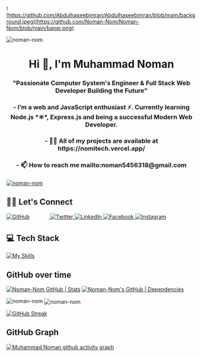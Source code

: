 ![https://github.com/Abdulhaseebimran/Abdulhaseebimran/blob/main/background.jpeg](https://github.com/Noman-Nom/Noman-Nom/blob/main/baner.png)

<p align="left"> <img src="https://komarev.com/ghpvc/?username=noman-nom&label=Profile%20views&color=0e75b6&style=flat" alt="noman-nom" /> </p>


<h4 align="center">
  
<h1 align="center">Hi 👋, I'm Muhammad Noman</h1>
<h3 align="center">"Passionate Computer System's Engineer &  Full Stack Web Developer Building the Future"</h3>
 
<h3 align="center">-   I’m a web and JavaScript enthusiast ⚡. Currently learning Node.js *⚛*, Express.js and being a successful Modern Web Developer. </h3>

<h3 align="center">-  👨‍💻 All of my projects are available at https://nomitech.vercel.app/  <h3/>

<h3 align="center">-  📫 How to reach me mailto:noman5456318@gmail.com  <h3/>


</h4> 
<p align="left"> <a href="https://github.com/ryo-ma/github-profile-trophy"><img src="https://github-profile-trophy.vercel.app/?username=noman-nom" alt="noman-nom" /></a> </p>


## 🤝🏻 Let's Connect
<div align="left">
<a href="https://github.com/Noman-Nom" target="_blank">
<img src="https://img.shields.io/badge/github-%2324292e.svg?&style=for-the-badge&logo=github&logoColor=white" alt="GitHub" style="margin-bottom: 5px; margin-right: 50px;" />
</a>
<a href="https://twitter.com/i/flow/login?redirect_after_login=%2FNomiTechh" target="_blank">
<img src="https://img.shields.io/badge/twitter-%2300acee.svg?&style=for-the-badge&logo=twitter&logoColor=white" alt="Twitter" style="margin-bottom: 5px;" />
</a>
<a href="https://www.linkedin.com/in/muhammad-noman-770825277/" target="_blank">
<img src="https://img.shields.io/badge/linkedin-%231E77B5.svg?&style=for-the-badge&logo=linkedin&logoColor=white" alt="LinkedIn" style="margin-bottom: 5px;" />
</a>
<a href="https://www.facebook.com/muhammadnoman.awan.73?mibextid=ZbWKwL" target="_blank">
<img src="https://img.shields.io/badge/facebook-%232E87FB.svg?&style=for-the-badge&logo=facebook&logoColor=white" alt="Facebook" style="margin-bottom: 5px;" />
</a>
<a href="https://www.instagram.com/nomitechh/?utm_source=qr&igshid=OGIxMTE0OTdkZA%3D%3D" target="_blank">
<img src="https://img.shields.io/badge/instagram-%23000000.svg?&style=for-the-badge&logo=instagram&logoColor=white" alt="Instagram" style="margin-bottom: 5px;" />
</a> 
</div>

## 💻 Tech Stack
[![My Skills](https://skillicons.dev/icons?i=js,html,css,scss,sass,react,nodejs,expressjs,postgresql,bootstrap,cpp,matlab,docker,fastapi,firebase,git,github,gitlab,materialui,mysql,nextjs,raspberrypi,threejs,vercel,vite,redux)](https://skillicons.dev)

 
## GitHub over time
[![Noman-Nom GitHub | Stats](https://stats.quine.sh/Noman-Nom/github?theme=light)](https://quine.sh)
[![Noman-Nom's GitHub | Dependencies](https://stats.quine.sh/Noman-Nom/dependencies?theme=light)](https://quine.sh?utm_source=widgets&utm_campaign=Noman-Nom)
<p><img align="left" src="https://github-readme-stats.vercel.app/api/top-langs?username=oman-Nom&show_icons=true&locale=en&layout=compact" alt="noman-nom" /></p>
<p>&nbsp;<img align="center" src="https://github-readme-stats.vercel.app/api?username=noman-nom&show_icons=true&locale=en" alt="noman-nom" /></p>
<p><img align="center" 

[![GitHub Streak](https://streak-stats.demolab.com/?user=Noman-Nom)](https://git.io/streak-stats)
     
## GitHub Graph

[![Muhammad Noman github activity graph](https://github-readme-activity-graph.vercel.app/graph?username=Noman-Nom&theme=react-dark)](https://github.com/Noman-Nom/github-readme-activity-graph)

 
